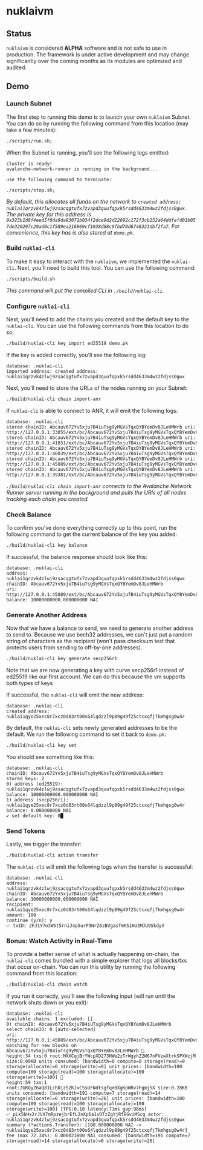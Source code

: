 # nuklaivm

## Status

`nuklaivm` is considered **ALPHA** software and is not safe to use in
production. The framework is under active development and may change
significantly over the coming months as its modules are optimized and
audited.

## Demo

### Launch Subnet

The first step to running this demo is to launch your own `nuklaivm` Subnet. You
can do so by running the following command from this location (may take a few
minutes):

```bash
./scripts/run.sh;
```

When the Subnet is running, you'll see the following logs emitted:

```
cluster is ready!
avalanche-network-runner is running in the background...

use the following command to terminate:

./scripts/stop.sh;
```

_By default, this allocates all funds on the network to `created address: nuklai1qrzvk4zlwj9zsacqgtufx7zvapd3quufqpxk5rsdd4633m4wz2fdjss0gwx`. The private
key for this address is `0x323b1d8f4eed5f0da9da93071b034f2dce9d2d22692c172f3cb252a64ddfafd01b057de320297c29ad0c1f589ea216869cf1938d88c9fbd70d6748323dbf2fa7`.
For convenience, this key has is also stored at `demo.pk`._

### Build `nuklai-cli`

To make it easy to interact with the `nuklaivm`, we implemented the `nuklai-cli`.
Next, you'll need to build this tool. You can use the following command:

```bash
./scripts/build.sh
```

_This command will put the compiled CLI in `./build/nuklai-cli`._

### Configure `nuklai-cli`

Next, you'll need to add the chains you created and the default key to the
`nuklai-cli`. You can use the following commands from this location to do so:

```bash
./build/nuklai-cli key import ed25519 demo.pk
```

If the key is added correctly, you'll see the following log:

```
database: .nuklai-cli
imported address: created address: nuklai1qrzvk4zlwj9zsacqgtufx7zvapd3quufqpxk5rsdd4633m4wz2fdjss0gwx
```

Next, you'll need to store the URLs of the nodes running on your Subnet:

```bash
./build/nuklai-cli chain import-anr
```

If `nuklai-cli` is able to connect to ANR, it will emit the following logs:

```
database: .nuklai-cli
stored chainID: Abcauv672Yv5xju7B4iuTsg9yMGVsTqxQYBYemDv8JLeHMWrb uri: http://127.0.0.1:33055/ext/bc/Abcauv672Yv5xju7B4iuTsg9yMGVsTqxQYBYemDv8JLeHMWrb
stored chainID: Abcauv672Yv5xju7B4iuTsg9yMGVsTqxQYBYemDv8JLeHMWrb uri: http://127.0.0.1:41851/ext/bc/Abcauv672Yv5xju7B4iuTsg9yMGVsTqxQYBYemDv8JLeHMWrb
stored chainID: Abcauv672Yv5xju7B4iuTsg9yMGVsTqxQYBYemDv8JLeHMWrb uri: http://127.0.0.1:40039/ext/bc/Abcauv672Yv5xju7B4iuTsg9yMGVsTqxQYBYemDv8JLeHMWrb
stored chainID: Abcauv672Yv5xju7B4iuTsg9yMGVsTqxQYBYemDv8JLeHMWrb uri: http://127.0.0.1:45089/ext/bc/Abcauv672Yv5xju7B4iuTsg9yMGVsTqxQYBYemDv8JLeHMWrb
stored chainID: Abcauv672Yv5xju7B4iuTsg9yMGVsTqxQYBYemDv8JLeHMWrb uri: http://127.0.0.1:39381/ext/bc/Abcauv672Yv5xju7B4iuTsg9yMGVsTqxQYBYemDv8JLeHMWrb
```

_`./build/nuklai-cli chain import-anr` connects to the Avalanche Network Runner server running in
the background and pulls the URIs of all nodes tracking each chain you
created._

### Check Balance

To confirm you've done everything correctly up to this point, run the
following command to get the current balance of the key you added:

```bash
./build/nuklai-cli key balance
```

If successful, the balance response should look like this:

```
database: .nuklai-cli
address: nuklai1qrzvk4zlwj9zsacqgtufx7zvapd3quufqpxk5rsdd4633m4wz2fdjss0gwx
chainID: Abcauv672Yv5xju7B4iuTsg9yMGVsTqxQYBYemDv8JLeHMWrb
uri: http://127.0.0.1:45089/ext/bc/Abcauv672Yv5xju7B4iuTsg9yMGVsTqxQYBYemDv8JLeHMWrb
balance: 10000000000.000000000 NAI
```

### Generate Another Address

Now that we have a balance to send, we need to generate another address to send to. Because
we use bech32 addresses, we can't just put a random string of characters as the recipient
(won't pass checksum test that protects users from sending to off-by-one addresses).

```bash
./build/nuklai-cli key generate secp256r1
```

Note that we are now generating a key with curve secp256r1 instead of ed25519 like our first account. We can do this because the vm supports both types of keys

If successful, the `nuklai-cli` will emit the new address:

```
database: .nuklai-cli
created address: nuklai1qye25xec8r7xcz0d83rt00s64lqdzzl9p89g49f25ctcxqfj7kmhgsg0w4r
```

By default, the `nuklai-cli` sets newly generated addresses to be the default. We run
the following command to set it back to `demo.pk`:

```bash
./build/nuklai-cli key set
```

You should see something like this:

```
database: .nuklai-cli
chainID: Abcauv672Yv5xju7B4iuTsg9yMGVsTqxQYBYemDv8JLeHMWrb
stored keys: 2
0) address (ed25519): nuklai1qrzvk4zlwj9zsacqgtufx7zvapd3quufqpxk5rsdd4633m4wz2fdjss0gwx balance: 10000000000.000000000 NAI
1) address (secp256r1): nuklai1qye25xec8r7xcz0d83rt00s64lqdzzl9p89g49f25ctcxqfj7kmhgsg0w4r balance: 0.000000000 NAI
✔ set default key: 0█
```

### Send Tokens

Lastly, we trigger the transfer:

```bash
./build/nuklai-cli action transfer
```

The `nuklai-cli` will emit the following logs when the transfer is successful:

```
database: .nuklai-cli
address: nuklai1qrzvk4zlwj9zsacqgtufx7zvapd3quufqpxk5rsdd4633m4wz2fdjss0gwx
chainID: Abcauv672Yv5xju7B4iuTsg9yMGVsTqxQYBYemDv8JLeHMWrb
balance: 10000000000.000000000 NAI
recipient: nuklai1qye25xec8r7xcz0d83rt00s64lqdzzl9p89g49f25ctcxqfj7kmhgsg0w4r
amount: 100
continue (y/n): y
✅ txID: 2FJ1Y7o3W5t5rniJ4p5urP9NrZ6zBVgasTmKS1HU3MJU9SkdyV
```

### Bonus: Watch Activity in Real-Time

To provide a better sense of what is actually happening on-chain, the
`nuklai-cli` comes bundled with a simple explorer that logs all blocks/txs that
occur on-chain. You can run this utility by running the following command from
this location:

```bash
./build/nuklai-cli chain watch
```

If you run it correctly, you'll see the following input (will run until the
network shuts down or you exit):

```
database: .nuklai-cli
available chains: 1 excluded: []
0) chainID: Abcauv672Yv5xju7B4iuTsg9yMGVsTqxQYBYemDv8JLeHMWrb
select chainID: 0 [auto-selected]
uri: http://127.0.0.1:45089/ext/bc/Abcauv672Yv5xju7B4iuTsg9yMGVsTqxQYBYemDv8JLeHMWrb
watching for new blocks on Abcauv672Yv5xju7B4iuTsg9yMGVsTqxQYBYemDv8JLeHMWrb 👀
height:34 txs:0 root:MXXCqjBrYWcpXD273HWe2zTrWgyhZ2W67nFVzwXtrkSPXWzjM size:0.09KB units consumed: [bandwidth=0 compute=0 storage(read)=0 storage(allocate)=0 storage(write)=0] unit prices: [bandwidth=100 compute=100 storage(read)=100 storage(allocate)=100 storage(write)=100] 👀
height:59 txs:1 root:2GRQyZ6aQ81LchDiz5ZKJxCSsUFNdtsgfqeBXgKpWRv7Fgmj5X size:0.28KB units consumed: [bandwidth=191 compute=7 storage(read)=14 storage(allocate)=0 storage(write)=26] unit prices: [bandwidth=100 compute=100 storage(read)=100 storage(allocate)=100 storage(write)=100] [TPS:0.10 latency:71ms gap:98ms]
✅ pLk5bHx2rJUX7mRpzejbrEfL2nXp6a1vDTzZgYjRfEGviMScg actor: nuklai1qrzvk4zlwj9zsacqgtufx7zvapd3quufqpxk5rsdd4633m4wz2fdjss0gwx summary (*actions.Transfer): [100.000000000 NAI -> nuklai1qye25xec8r7xcz0d83rt00s64lqdzzl9p89g49f25ctcxqfj7kmhgsg0w4r] fee (max 72.34%): 0.000023800 NAI consumed: [bandwidth=191 compute=7 storage(read)=14 storage(allocate)=0 storage(write)=26]
```

